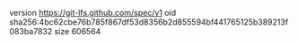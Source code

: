 version https://git-lfs.github.com/spec/v1
oid sha256:4bc62cbe76b785f867df53d8356b2d855594bf441765125b389213f083ba7832
size 606564
